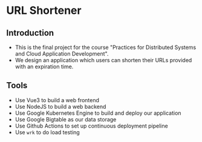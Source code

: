 # URL Shortener

## Introduction
- This is the final project for the course "Practices for Distributed Systems and Cloud Application Development".
- We design an application which users can shorten their URLs provided with an expiration time.

## Tools
- Use Vue3 to build a web frontend
- Use NodeJS to build a web backend
- Use Google Kubernetes Engine to build and deploy our application
- Use Google Bigtable as our data storage
- Use Github Actions to set up continuous deployment pipeline
- Use `wrk` to do load testing
